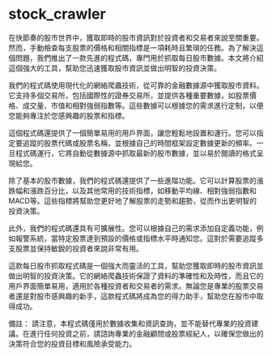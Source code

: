 # stock_crawler
在快節奏的股市世界中，獲取即時的股市資訊對於投資者和交易者來說至關重要。然而，手動檢查每支股票的價格和相關指標是一項耗時且繁瑣的任務。為了解決這個問題，我們推出了一款先進的程式碼，專門用於抓取每日股市數據。本文將介紹這個強大的工具，幫助您迅速獲取股市資訊並做出明智的投資決策。

我們的程式碼使用現代化的網絡爬蟲技術，從可靠的金融數據源中獲取股市資料。它支持多個交易所，包括國際性的證券交易所，並提供各種重要數據，如股票價格、成交量、市值和相對強弱指數等。這些數據可以根據您的需求進行定制，以便您能夠專注於您感興趣的股票和指標。

這個程式碼還提供了一個簡單易用的用戶界面，讓您輕鬆地設置和運行。您可以指定要追蹤的股票代碼或股票名稱，並根據自己的時間框架設定數據更新的頻率。一旦程式碼運行，它將自動從數據源中抓取最新的股市數據，並以易於閱讀的格式呈現給您。

除了基本的股市數據，我們的程式碼還提供了一些進階功能。它可以計算股票的漲跌幅和漲跌百分比，以及其他常用的技術指標，如移動平均線、相對強弱指數和MACD等。這些指標將幫助您更好地了解股票的走勢和趨勢，從而作出更明智的投資決策。

此外，我們的程式碼還具有可擴展性。您可以根據自己的需求添加自定義功能，例如報警系統，當特定股票達到預設的價格或指標水平時通知您。這對於需要追蹤多支股票並保持敏銳的投資者來說非常有用。

這款每日股市抓取程式碼是一個強大而靈活的工具，幫助您獲取即時的股市資訊並做出明智的投資決策。它的網絡爬蟲技術保證了資料的準確性和及時性，而且它的用戶界面簡單易用，適用於各種投資者和交易者的需求。無論您是專業的股票交易者還是對股市感興趣的新手，這款程式碼將成為您的得力助手，幫助您在股市中取得成功。

備註：
請注意，本程式碼僅用於數據收集和資訊查詢，並不能替代專業的投資建議。在進行任何投資之前，請諮詢專業的金融顧問或股票經紀人，以確保您做出的決策符合您的投資目標和風險承受能力。





